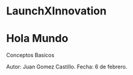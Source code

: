 # LaunchXInnovation
# Hola Mundo
Conceptos Basicos

Autor: Juan Gomez Castillo.
Fecha: 6 de febrero.

